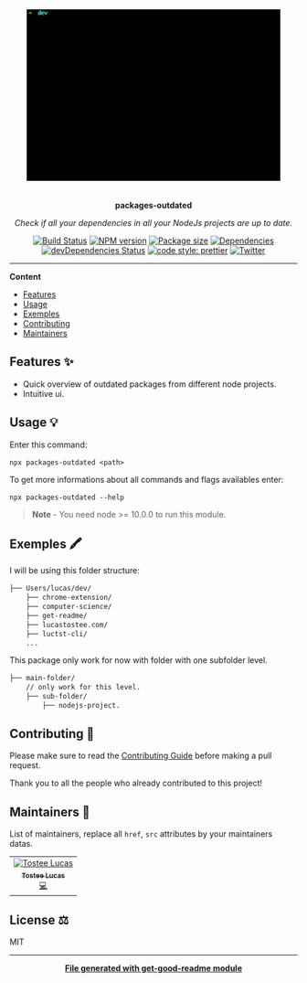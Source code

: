 <div align="center">
  <a href="#">
  	<img src="./img/manyprojects.gif" alt="Logo project" height="300" />
  </a>
  <br>
  <br>
  <p>
    <b>packages-outdated</b>
  </p>
  <p>
     <i>Check if all your dependencies in all your NodeJs projects are up to date.</i>
  </p>
  <p>

[![Build Status](https://travis-ci.com/luctst/packages-outdated.svg?branch=master)](https://travis-ci.com/luctst/packages-outdated)
[![NPM version](https://img.shields.io/npm/v/packages-outdated?style=flat-square)](https://img.shields.io/npm/v/packages-outdated?style=flat-square)
[![Package size](https://img.shields.io/bundlephobia/min/packages-outdated)](https://img.shields.io/bundlephobia/min/packages-outdated)
[![Dependencies](https://img.shields.io/david/luctst/packages-outdated.svg?style=popout-square)](https://david-dm.org/luctst/packages-outdated)
[![devDependencies Status](https://david-dm.org/luctst/packages-outdated/dev-status.svg?style=flat-square)](https://david-dm.org/luctst/packages-outdated?type=dev)
[![code style: prettier](https://img.shields.io/badge/code_style-prettier-ff69b4.svg?style=flat-square)](https://github.com/prettier/prettier)
[![Twitter](https://img.shields.io/twitter/follow/luctstt.svg?label=Follow&style=social)](https://twitter.com/luctstt)

  </p>
</div>

---

**Content**

* [Features](##features)
* [Usage](##usage)
* [Exemples](##exemples)
* [Contributing](##contributing)
* [Maintainers](##maintainers)

## Features ✨
* Quick overview of outdated packages from different node projects.
* Intuitive ui.

## Usage 💡
Enter this command:

```
npx packages-outdated <path>
```

To get more informations about all commands and flags availables enter:

```
npx packages-outdated --help
```

> **Note** - You need node >= 10.0.0 to run this module.

## Exemples 🖍
I will be using this folder structure:

```shell
├── Users/lucas/dev/
	├── chrome-extension/
	├── computer-science/
	├── get-readme/
	├── lucastostee.com/
	├── luctst-cli/
	...
```

This package only work for now with folder with one subfolder level.

```shell
├── main-folder/
	// only work for this level.
	├── sub-folder/
		├── nodejs-project.
```

## Contributing 🍰
Please make sure to read the [Contributing Guide]() before making a pull request.

Thank you to all the people who already contributed to this project!

## Maintainers 👷
List of maintainers, replace all `href`, `src` attributes by your maintainers datas.
<table>
  <tr>
    <td align="center"><a href="https://lucastostee.now.sh/"><img src="https://avatars3.githubusercontent.com/u/22588842?s=460&v=4" width="100px;" alt="Tostee Lucas"/><br /><sub><b>Tostee Lucas</b></sub></a><br /><a href="#" title="Code">💻</a></td>
  </tr>
</table>

## License ⚖️
MIT

---
<div align="center">
	<b>
		<a href="https://www.npmjs.com/package/get-good-readme">File generated with get-good-readme module</a>
	</b>
</div>
